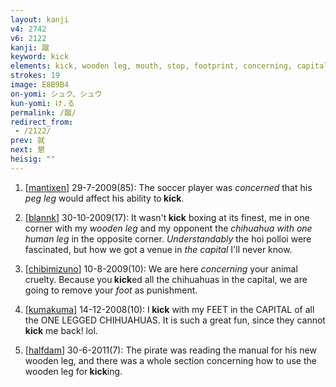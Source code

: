 ```yaml
---
layout: kanji
v4: 2742
v6: 2122
kanji: 蹴
keyword: kick
elements: kick, wooden leg, mouth, stop, footprint, concerning, capital, tall, top hat, mouth, small, little, understandably, chihuahua with one human leg, mouth2
strokes: 19
image: E8B9B4
on-yomi: シュク、シュウ
kun-yomi: け.る
permalink: /蹴/
redirect_from:
 - /2122/
prev: 就
next: 懇
heisig: ""
---
```


1) [<a href="http://kanji.koohii.com/profile/mantixen">mantixen</a>] 29-7-2009(85): The soccer player was <em>concerned</em> that his <em>peg leg</em> would affect his ability to<strong> kick</strong>.

2) [<a href="http://kanji.koohii.com/profile/blannk">blannk</a>] 30-10-2009(17): It wasn&#039;t<strong> kick</strong> boxing at its finest, me in one corner with my <em>wooden leg</em> and my opponent the <em>chihuahua with one human leg</em> in the opposite corner. <em>Understandably</em> the hoi polloi were fascinated, but how we got a venue in <em>the capital</em> I&#039;ll never know.

3) [<a href="http://kanji.koohii.com/profile/chibimizuno">chibimizuno</a>] 10-8-2009(10): We are here <em>concerning</em> your animal cruelty. Because you<strong> kick</strong>ed all the chihuahuas in the capital, we are going to remove your <em>foot</em> as punishment.

4) [<a href="http://kanji.koohii.com/profile/kumakuma">kumakuma</a>] 14-12-2008(10): I<strong> kick</strong> with my FEET in the CAPITAL of all the ONE LEGGED CHIHUAHUAS. It is such a great fun, since they cannot<strong> kick</strong> me back! lol.

5) [<a href="http://kanji.koohii.com/profile/halfdam">halfdam</a>] 30-6-2011(7): The pirate was reading the manual for his new wooden leg, and there was a whole section concerning how to use the wooden leg for<strong> kick</strong>ing.

